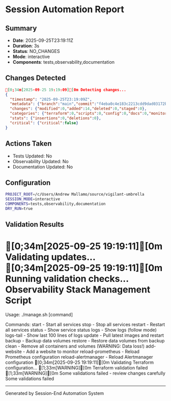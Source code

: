 # Session Automation Report

## Summary

- **Date**: 2025-09-25T23:19:11Z
- **Duration**: 3s
- **Status**: NO_CHANGES
- **Mode**: interactive
- **Components**: tests,observability,documentation

## Changes Detected

```json
[0;34m[2025-09-25 19:19:09][0m Detecting changes...
{
  "timestamp": "2025-09-25T23:19:09Z",
  "metadata": {"branch":"main","commit":"f4eba0c4e183c2213cdd9dad03172bd36b44ef90","author":"Joyful Agents"},
  "changes": {"modified":0,"added":14,"deleted":0,"staged":0},
  "categories": {"terraform":0,"scripts":0,"config":0,"docs":0,"monitoring":0},
  "stats": {"insertions":0,"deletions":0},
  "critical": {"critical":false}
}
```

## Actions Taken

- Tests Updated: No
- Observability Updated: No
- Documentation Updated: No

## Configuration

```bash
PROJECT_ROOT=/c/Users/Andrew Mallamo/source/vigilant-umbrella
SESSION_MODE=interactive
COMPONENTS=tests,observability,documentation
DRY_RUN=true
```

## Validation Results

[0;34m[2025-09-25 19:19:11][0m Validating updates...
[0;34m[2025-09-25 19:19:11][0m Running validation checks...
Observability Stack Management Script
======================================

Usage: ./manage.sh [command]

Commands:
  start       - Start all services
  stop        - Stop all services
  restart     - Restart all services
  status      - Show service status
  logs        - Show logs (follow mode)
  logs-tail   - Show last 100 lines of logs
  update      - Pull latest images and restart
  backup      - Backup data volumes
  restore     - Restore data volumes from backup
  clean       - Remove all containers and volumes (WARNING: Data loss!)
  add-website - Add a website to monitor
  reload-prometheus - Reload Prometheus configuration
  reload-alertmanager - Reload Alertmanager configuration
[0;34m[2025-09-25 19:19:11][0m Validating Terraform configuration...
[1;33m[WARNING][0m Terraform validation failed
[1;33m[WARNING][0m Some validations failed - review changes carefully
Some validations failed

---
Generated by Session-End Automation System
